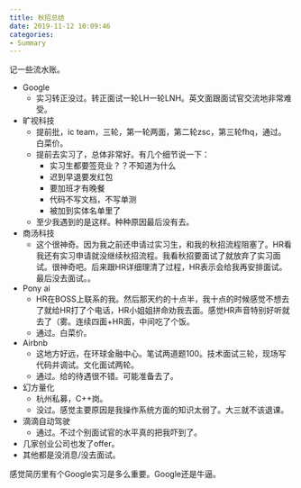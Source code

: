 ```yaml
---
title: 秋招总结
date: 2019-11-12 10:09:46
categories:
- Summary
---
```


记一些流水账。

- Google
  - 实习转正没过。转正面试一轮LH一轮LNH。英文面跟面试官交流地非常难受。
- 旷视科技
  - 提前批，ic team，三轮，第一轮两面，第二轮zsc，第三轮fhq，通过。白菜价。
  - 提前去实习了，总体非常好。有几个细节说一下：
    - 实习生都要签竞业？？不知道为什么
    - 迟到早退要发红包
    - 要加班才有晚餐
    - 代码不写文档，不写单测
    - 被加到实体名单里了
  - 至少我遇到的是这样。种种原因最后没有去。
- 商汤科技
  - 这个很神奇。因为我之前还申请过实习生，和我的秋招流程阻塞了。HR看我还有实习申请就没继续秋招流程。我看秋招要面试了就放弃了实习面试。很神奇吧。后来跟HR详细理清了过程，HR表示会给我再安排面试。最后没去面试。。
- Pony ai
  - HR在BOSS上联系的我。然后那天约的十点半，我十点的时候感觉不想去了就给HR打了个电话，HR小姐姐拼命劝我去面。感觉HR声音特别好听就去了（雾。连续四面+HR面，中间吃了个饭。
  - 通过。白菜价。
- Airbnb
  - 这地方好远，在环球金融中心。笔试两道题100。技术面试三轮，现场写代码并调试。文化面试两轮。
  - 通过。给的待遇很不错。可能准备去了。
- 幻方量化
  - 杭州私募，C++岗。
  - 没过。感觉主要原因是我操作系统方面的知识太弱了。大三就不该退课。
- 滴滴自动驾驶
  - 通过。不过个别面试官的水平真的把我吓到了。
- 几家创业公司也发了offer。
- 其他都是没消息/没去面试。

感觉简历里有个Google实习是多么重要。Google还是牛逼。